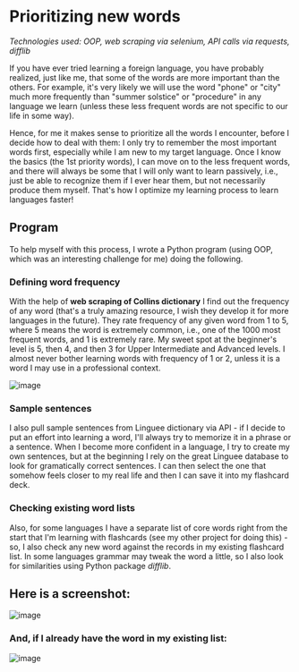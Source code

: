 # Prioritizing new words 

*Technologies used: OOP, web scraping via selenium, API calls via requests, difflib* 

If you have ever tried learning a foreign language, you have probably realized, just like me, that some of the words are more important than the others. For example, it's very likely we will use the word "phone" or "city" much more frequently than "summer solstice" or "procedure" in any language we learn (unless these less frequent words are not specific to our life in some way).

Hence, for me it makes sense to prioritize all the words I encounter, before I decide how to deal with them: I only try to remember the most important words first, especially while I am new to my target language. Once I know the basics (the 1st priority words), I can move on to the less frequent words, and there will always be some that I will only want to learn passively, i.e., just be able to recognize them if I ever hear them, but not necessarily produce them myself.
That's how I optimize my learning process to learn languages faster!

## Program 
To help myself with this process, I wrote a Python program (using OOP, which was an interesting challenge for me) doing the following. 

### Defining word frequency 
With the help of **web scraping of Collins dictionary** I find out the frequency of any word (that's a truly amazing resource, I wish they develop it for more languages in the future). 
They rate frequency of any given word from 1 to 5, where 5 means the word is extremely common, i.e., one of the 1000 most frequent words, and 1 is extremely rare. My sweet spot at the beginner's level is 5, then 4, and then 3 for Upper Intermediate and Advanced levels. 
I almost never bother learning words with frequency of 1 or 2, unless it is a word I may use in a professional context. 

![image](https://user-images.githubusercontent.com/91870217/210251534-8229d7a3-7eda-4797-a1b2-b87b7e50f093.png)

### Sample sentences 
I also pull sample sentences from Linguee dictionary via API  - if I decide to put an effort into learning a word, I'll always try to memorize it in a phrase or a sentence. When I become more confident in a language, I try to create my own sentences, but at the beginning I rely on the great Linguee database to look for gramatically correct sentences.
I can then select the one that somehow feels closer to my real life and then I can save it into my flashcard deck. 

### Checking existing word lists
Also, for some languages I have a separate list of core words right from the start that I'm learning with flashcards (see my other project for doing this) - so, I also check any new word against the records in my existing flashcard list.
In some languages grammar may tweak the word a little, so I also look for similarities using Python package *difflib*. 

## Here is a screenshot: 

![image](https://user-images.githubusercontent.com/91870217/210252580-fb6efccd-7a60-426e-9778-bd826f41a360.png)

### And, if I already have the word in my existing list: 

![image](https://user-images.githubusercontent.com/91870217/210252661-bf23b778-4017-4959-94a4-3982aff307e2.png)


